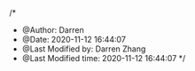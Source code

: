 /*
 * @Author: Darren 
 * @Date: 2020-11-12 16:44:07 
 * @Last Modified by:   Darren Zhang 
 * @Last Modified time: 2020-11-12 16:44:07 
 */

